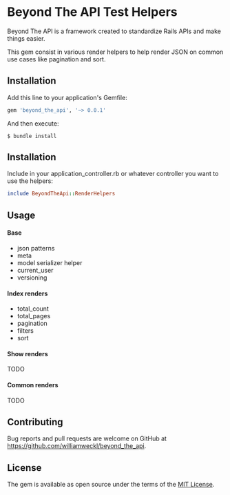 # Beyond The API Test Helpers

Beyond The API is a framework created to standardize Rails APIs and make things easier.

This gem consist in various render helpers to help render JSON on common use cases like pagination and sort.

## Installation

Add this line to your application's Gemfile:

```ruby
gem 'beyond_the_api', '~> 0.0.1'
```

And then execute:

    $ bundle install

## Installation

Include in your application_controller.rb or whatever controller you want to use the helpers:
```ruby
include BeyondTheApi::RenderHelpers
```

## Usage

#### Base

* json patterns
* meta
* model serializer helper
* current_user
* versioning

#### Index renders

* total_count
* total_pages
* pagination
* filters
* sort

#### Show renders

TODO

#### Common renders

TODO

## Contributing

Bug reports and pull requests are welcome on GitHub at https://github.com/williamweckl/beyond_the_api.

## License

The gem is available as open source under the terms of the [MIT License](http://opensource.org/licenses/MIT).
